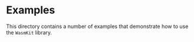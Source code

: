 # Examples

This directory contains a number of examples that demonstrate how to use the `WasmKit` library.
